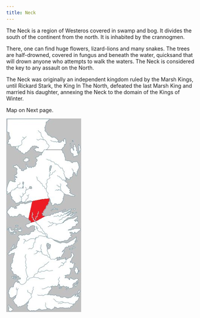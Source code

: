 ```yaml
---
title: Neck
---
```


The Neck is a region of Westeros covered in swamp and bog. It divides the south of the continent from the north. It is inhabited by the crannogmen.

There, one can find huge flowers, lizard-lions and many snakes. The trees are half-drowned, covered in fungus and beneath the water, quicksand that will drown anyone who attempts to walk the waters. The Neck is considered the key to any assault on the North.

The Neck was originally an independent kingdom ruled by the Marsh Kings, until Rickard Stark, the King In The North, defeated the last Marsh King and married his daughter, annexing the Neck to the domain of the Kings of Winter.

Map on Next page.

![Image](images/000034.jpg)


